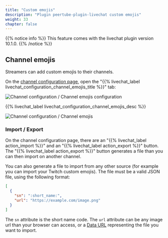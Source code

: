 ```yaml
---
title: "Custom emojis"
description: "Plugin peertube-plugin-livechat custom emojis"
weight: 33
chapter: false
---
```


{{% notice info %}}
This feature comes with the livechat plugin version 10.1.0.
{{% /notice %}}

## Channel emojis

Streamers can add custom emojis to their channels.

On the [channel configuration page](/peertube-plugin-livechat/documentation/user/streamers/channel), open the "{{% livechat_label livechat_configuration_channel_emojis_title %}}" tab:

![Channel configuration / Channel emojis configuration](/peertube-plugin-livechat/images/channel_custom_emojis_configuration.png?classes=shadow,border&height=400px)

{{% livechat_label livechat_configuration_channel_emojis_desc %}}

![Channel configuration / Channel emojis](/peertube-plugin-livechat/images/channel_custom_emojis.png?classes=shadow,border&height=400px)

### Import / Export

On the channel configuration page, there are an "{{% livechat_label action_import %}}" and an "{{% livechat_label action_export %}}" button.
The "{{% livechat_label action_export %}}" button generates a file than you can then import on another channel.

You can also generate a file to import from any other source (for example you can import your Twitch custom emojis).
The file must be a valid JSON file, using the following format:

```json
[
  {
    "sn": ":short_name:",
    "url": "https://example.com/image.png"
  }
]
```

The `sn` attribute is the short name code.
The `url` attribute can be any image url than your browser can access, or a [Data URL](https://developer.mozilla.org/en-US/docs/Web/HTTP/Basics_of_HTTP/Data_URLs) representing the file you want to import.
